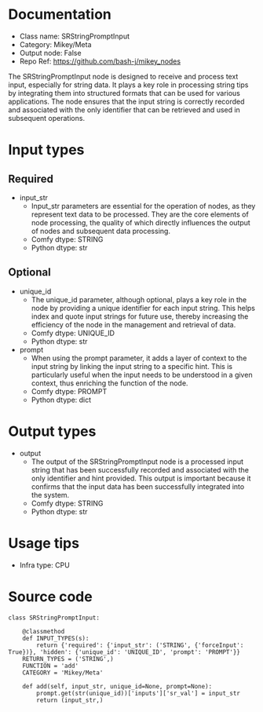 # Documentation
- Class name: SRStringPromptInput
- Category: Mikey/Meta
- Output node: False
- Repo Ref: https://github.com/bash-j/mikey_nodes

The SRStringPromptInput node is designed to receive and process text input, especially for string data. It plays a key role in processing string tips by integrating them into structured formats that can be used for various applications. The node ensures that the input string is correctly recorded and associated with the only identifier that can be retrieved and used in subsequent operations.

# Input types
## Required
- input_str
    - Input_str parameters are essential for the operation of nodes, as they represent text data to be processed. They are the core elements of node processing, the quality of which directly influences the output of nodes and subsequent data processing.
    - Comfy dtype: STRING
    - Python dtype: str
## Optional
- unique_id
    - The unique_id parameter, although optional, plays a key role in the node by providing a unique identifier for each input string. This helps index and quote input strings for future use, thereby increasing the efficiency of the node in the management and retrieval of data.
    - Comfy dtype: UNIQUE_ID
    - Python dtype: str
- prompt
    - When using the prompt parameter, it adds a layer of context to the input string by linking the input string to a specific hint. This is particularly useful when the input needs to be understood in a given context, thus enriching the function of the node.
    - Comfy dtype: PROMPT
    - Python dtype: dict

# Output types
- output
    - The output of the SRStringPromptInput node is a processed input string that has been successfully recorded and associated with the only identifier and hint provided. This output is important because it confirms that the input data has been successfully integrated into the system.
    - Comfy dtype: STRING
    - Python dtype: str

# Usage tips
- Infra type: CPU

# Source code
```
class SRStringPromptInput:

    @classmethod
    def INPUT_TYPES(s):
        return {'required': {'input_str': ('STRING', {'forceInput': True})}, 'hidden': {'unique_id': 'UNIQUE_ID', 'prompt': 'PROMPT'}}
    RETURN_TYPES = ('STRING',)
    FUNCTION = 'add'
    CATEGORY = 'Mikey/Meta'

    def add(self, input_str, unique_id=None, prompt=None):
        prompt.get(str(unique_id))['inputs']['sr_val'] = input_str
        return (input_str,)
```